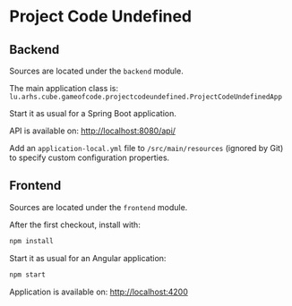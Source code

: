 # Project Code Undefined

## Backend

Sources are located under the `backend` module.

The main application class is:
`lu.arhs.cube.gameofcode.projectcodeundefined.ProjectCodeUndefinedApp`

Start it as usual for a Spring Boot application.

API is available on:
<http://localhost:8080/api/>

Add an `application-local.yml` file to `/src/main/resources` (ignored by Git) to specify custom configuration properties.

## Frontend

Sources are located under the `frontend` module.

After the first checkout, install with:
```sh
npm install
```

Start it as usual for an Angular application:
```sh
npm start
```

Application is available on:
<http://localhost:4200>